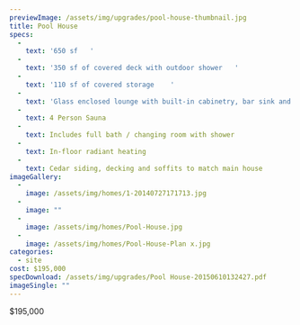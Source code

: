 ```yaml
---
previewImage: /assets/img/upgrades/pool-house-thumbnail.jpg
title: Pool House
specs:
  - 
    text: '650 sf	'
  - 
    text: '350 sf of covered deck with outdoor shower	'
  - 
    text: '110 sf of covered storage	'
  - 
    text: 'Glass enclosed lounge with built-in cabinetry, bar sink and refrigerator/ freezer		'
  - 
    text: 4 Person Sauna
  - 
    text: Includes full bath / changing room with shower
  - 
    text: In-floor radiant heating
  - 
    text: Cedar siding, decking and soffits to match main house
imageGallery:
  - 
    image: /assets/img/homes/1-20140727171713.jpg
  - 
    image: ""
  - 
    image: /assets/img/homes/Pool-House.jpg
  - 
    image: /assets/img/homes/Pool-House-Plan x.jpg
categories:
  - site
cost: $195,000
specDownload: /assets/img/upgrades/Pool House-20150610132427.pdf
imageSingle: ""
---
```

<p>$195,000</p>